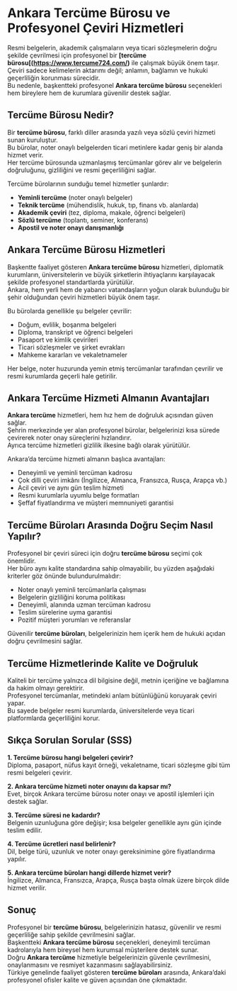# Ankara Tercüme Bürosu ve Profesyonel Çeviri Hizmetleri  

Resmi belgelerin, akademik çalışmaların veya ticari sözleşmelerin doğru şekilde çevrilmesi için profesyonel bir **[tercüme bürosu[(https://www.tercume724.com/)** ile çalışmak büyük önem taşır.  
Çeviri sadece kelimelerin aktarımı değil; anlamın, bağlamın ve hukuki geçerliliğin korunması sürecidir.  
Bu nedenle, başkentteki profesyonel **Ankara tercüme bürosu** seçenekleri hem bireylere hem de kurumlara güvenilir destek sağlar.  

## Tercüme Bürosu Nedir?  

Bir **tercüme bürosu**, farklı diller arasında yazılı veya sözlü çeviri hizmeti sunan kuruluştur.  
Bu bürolar, noter onaylı belgelerden ticari metinlere kadar geniş bir alanda hizmet verir.  
Her tercüme bürosunda uzmanlaşmış tercümanlar görev alır ve belgelerin doğruluğunu, gizliliğini ve resmi geçerliliğini sağlar.  

Tercüme bürolarının sunduğu temel hizmetler şunlardır:  
- **Yeminli tercüme** (noter onaylı belgeler)  
- **Teknik tercüme** (mühendislik, hukuk, tıp, finans vb. alanlarda)  
- **Akademik çeviri** (tez, diploma, makale, öğrenci belgeleri)  
- **Sözlü tercüme** (toplantı, seminer, konferans)  
- **Apostil ve noter onayı danışmanlığı**  

## Ankara Tercüme Bürosu Hizmetleri  

Başkentte faaliyet gösteren **Ankara tercüme bürosu** hizmetleri, diplomatik kurumların, üniversitelerin ve büyük şirketlerin ihtiyaçlarını karşılayacak şekilde profesyonel standartlarda yürütülür.  
Ankara, hem yerli hem de yabancı vatandaşların yoğun olarak bulunduğu bir şehir olduğundan çeviri hizmetleri büyük önem taşır.  

Bu bürolarda genellikle şu belgeler çevrilir:  
- Doğum, evlilik, boşanma belgeleri  
- Diploma, transkript ve öğrenci belgeleri  
- Pasaport ve kimlik çevirileri  
- Ticari sözleşmeler ve şirket evrakları  
- Mahkeme kararları ve vekaletnameler  

Her belge, noter huzurunda yemin etmiş tercümanlar tarafından çevrilir ve resmi kurumlarda geçerli hale getirilir.  

## Ankara Tercüme Hizmeti Almanın Avantajları  

**Ankara tercüme** hizmetleri, hem hız hem de doğruluk açısından güven sağlar.  
Şehrin merkezinde yer alan profesyonel bürolar, belgelerinizi kısa sürede çevirerek noter onay süreçlerini hızlandırır.  
Ayrıca tercüme hizmetleri gizlilik ilkesine bağlı olarak yürütülür.  

Ankara’da tercüme hizmeti almanın başlıca avantajları:  
- Deneyimli ve yeminli tercüman kadrosu  
- Çok dilli çeviri imkânı (İngilizce, Almanca, Fransızca, Rusça, Arapça vb.)  
- Acil çeviri ve aynı gün teslim hizmeti  
- Resmi kurumlarla uyumlu belge formatları  
- Şeffaf fiyatlandırma ve müşteri memnuniyeti garantisi  

## Tercüme Büroları Arasında Doğru Seçim Nasıl Yapılır?  

Profesyonel bir çeviri süreci için doğru **tercüme bürosu** seçimi çok önemlidir.  
Her büro aynı kalite standardına sahip olmayabilir, bu yüzden aşağıdaki kriterler göz önünde bulundurulmalıdır:  
- Noter onaylı yeminli tercümanlarla çalışması  
- Belgelerin gizliliğini koruma politikası  
- Deneyimli, alanında uzman tercüman kadrosu  
- Teslim sürelerine uyma garantisi  
- Pozitif müşteri yorumları ve referanslar  

Güvenilir **tercüme büroları**, belgelerinizin hem içerik hem de hukuki açıdan doğru çevrilmesini sağlar.  

## Tercüme Hizmetlerinde Kalite ve Doğruluk  

Kaliteli bir tercüme yalnızca dil bilgisine değil, metnin içeriğine ve bağlamına da hakim olmayı gerektirir.  
Profesyonel tercümanlar, metindeki anlam bütünlüğünü koruyarak çeviri yapar.  
Bu sayede belgeler resmi kurumlarda, üniversitelerde veya ticari platformlarda geçerliliğini korur.  

## Sıkça Sorulan Sorular (SSS)  

**1. Tercüme bürosu hangi belgeleri çevirir?**  
Diploma, pasaport, nüfus kayıt örneği, vekaletname, ticari sözleşme gibi tüm resmi belgeleri çevirir.  

**2. Ankara tercüme hizmeti noter onayını da kapsar mı?**  
Evet, birçok Ankara tercüme bürosu noter onayı ve apostil işlemleri için destek sağlar.  

**3. Tercüme süresi ne kadardır?**  
Belgenin uzunluğuna göre değişir; kısa belgeler genellikle aynı gün içinde teslim edilir.  

**4. Tercüme ücretleri nasıl belirlenir?**  
Dil, belge türü, uzunluk ve noter onayı gereksinimine göre fiyatlandırma yapılır.  

**5. Ankara tercüme büroları hangi dillerde hizmet verir?**  
İngilizce, Almanca, Fransızca, Arapça, Rusça başta olmak üzere birçok dilde hizmet verilir.  

## Sonuç  

Profesyonel bir **tercüme bürosu**, belgelerinizin hatasız, güvenilir ve resmi geçerliliğe sahip şekilde çevrilmesini sağlar.  
Başkentteki **Ankara tercüme bürosu** seçenekleri, deneyimli tercüman kadrolarıyla hem bireysel hem kurumsal müşterilere destek sunar.  
Doğru **Ankara tercüme** hizmetiyle belgelerinizin güvenle çevrilmesini, onaylanmasını ve resmiyet kazanmasını sağlayabilirsiniz.  
Türkiye genelinde faaliyet gösteren **tercüme büroları** arasında, Ankara’daki profesyonel ofisler kalite ve güven açısından öne çıkmaktadır.  

